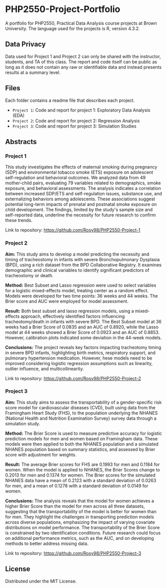 # PHP2550-Project-Portfolio
A portfolio for PHP2550, Practical Data Analysis course projects at Brown University. The language used for the projects is R, version 4.3.2.

## Data Privacy
Data used for Project 1 and Project 2 can only be shared with the instructor, students, and TA of this class. The report and code itself can be public as long as it does not contain any raw or identifiable data and instead presents results at a summary level.

## Files
Each folder contains a readme file that describes each project.

- `Project 1`: Code and report for project 1: Exploratory Data Analysis (EDA)
- `Project 2`: Code and report for project 2: Regression Analysis
- `Project 3`: Code and report for project 3: Simulation Studies

## Abstracts

### Project 1
This study investigates the effects of maternal smoking during pregnancy (SDP) and environmental tobacco smoke (ETS) exposure on adolescent self-regulation and behavioral outcomes. We analyzed data from 49 mother-child pairs, evaluating 79 variables related to demographics, smoke exposure, and behavioral assessments. The analysis indicates a correlation between increased SDP/ETS and self-regulation issues, substance use, and externalizing behaviors among adolescents. These associations suggest potential long-term impacts of prenatal and postnatal smoke exposure on child development. The findings, limited by the study's sample size and self-reported data, underline the necessity for future research to confirm these trends.

Link to repository: https://github.com/Rosy98/PHP2550-Project-1

### Project 2
 **Aim:** This study aims to develop a model predicting the necessity and timing of tracheostomy in infants with severe Bronchopulmonary Dysplasia (BPD), using a rich dataset from the BPD Collaborative Registry. It examines demographic and clinical variables to identify significant predictors of tracheostomy or death.
 
**Method:** Best Subset and Lasso regression were used to select variables for a logistic mixed-effects model, treating center as a random effect. Models were developed for two time points: 36 weeks and 44 weeks. The Brier score and AUC were employed for model assessment.
  
**Result:** Both best subset and lasso regression models, using a mixed-effects approach, effectively identified factors influencing tracheotomy/death in infants with severe BPD. The Best Subset model at 36 weeks had a Brier Score of 0.0835 and an AUC of 0.8920, while the Lasso model at 44 weeks showed a Brier Score of 0.0923 and an AUC of 0.8853. However, calibration plots indicated some deviation in the 44-week models.
  
**Conclusions:** The project reveals key factors impacting tracheotomy timing in severe BPD infants, highlighting birth metrics, respiratory support, and pulmonary hypertension medication. However, hese models need to be improved considering logistic regression assumptions such as linearity, outlier influence, and multicollinearity.

Link to repository: https://github.com/Rosy98/PHP2550-Project-2
  
### Project 3
 **Aim:** This study aims to assess the transportability of a gender-specific risk score model for cardiovascular diseases (CVD), built using data from the Framingham Heart Study (FHS), to the population underlying the NHANES (National Health and Nutrition Examination Survey) survey data through a simulation study. 

**Method:** The Brier Score is used to measure predictive accuracy for logistic prediction models for men and women based on Framingham data. These models were then applied to both the NHANES population and a simulated NHANES population based on summary statistics, and assessed by Brier score with adjustment for weights. 

**Result:** The average Brier scores for FHS are 0.1993 for men and 0.1184 for women. When the model is applied to NHANES, the Brier Scores change to 0.2013 for men and 0.1374 for women. The Brier scores for the simulated NHANES data have a mean of 0.2123 with a standard deviation of 0.0263 for men, and a mean of 0.1278 with a standard deviation of 0.0149 for women.

**Conclusions:** The analysis reveals that the model for women achieves a higher Brier Score than the model for men across all three datasets, suggesting that the transportability of the model is better for women than for men. They highlight the challenges in transporting prediction models across diverse populations, emphasizing the impact of varying covariate distributions on model performance. The transportability of the Brier Score is constrained by two identification conditions. Future research could focus on additional performance metrics, such as the AUC, and on developing methods to better address missing data.

Link to repository: https://github.com/Rosy98/PHP2550-Project-3

## License
Distributed under the MIT License. 
